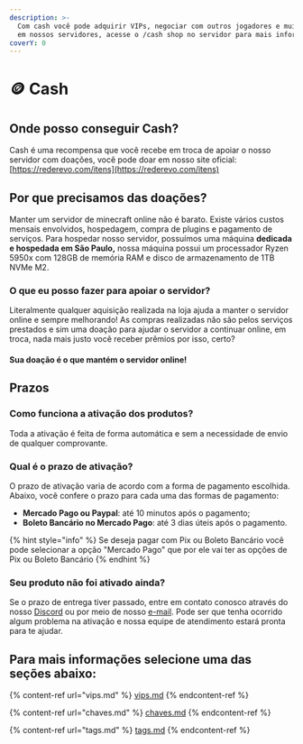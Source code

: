 ```yaml
---
description: >-
  Com cash você pode adquirir VIPs, negociar com outros jogadores e muito mais
  em nossos servidores, acesse o /cash shop no servidor para mais informações
coverY: 0
---
```


# 🪙 Cash

## Onde posso conseguir Cash?

Cash é uma recompensa que você recebe em troca de apoiar o nosso servidor com doações, você pode doar em nosso site oficial: [https://rederevo.com/itens](https://rederevo.com/itens)

## **Por que precisamos das doações?**

Manter um servidor de minecraft online não é barato. Existe vários custos mensais envolvidos, hospedagem, compra de plugins e pagamento de serviços. Para hospedar nosso servidor, possuímos uma máquina **dedicada e hospedada em São Paulo,** nossa máquina possui um processador Ryzen 5950x com 128GB de memória RAM e disco de armazenamento de 1TB NVMe M2.

### **O que eu posso fazer para apoiar o servidor?**

Literalmente qualquer aquisição realizada na loja ajuda a manter o servidor online e sempre melhorando! As compras realizadas não são pelos serviços prestados e sim uma doação para ajudar o servidor a continuar online, em troca, nada mais justo você receber prêmios por isso, certo?

#### Sua doação é o que mantém o servidor online!

## Prazos

### Como funciona a ativação dos produtos?

Toda a ativação é feita de forma automática e sem a necessidade de envio de qualquer comprovante.

### Qual é o prazo de ativação?

O prazo de ativação varia de acordo com a forma de pagamento escolhida. Abaixo, você confere o prazo para cada uma das formas de pagamento:

* **Mercado Pago ou Paypal**: até 10 minutos após o pagamento;
* **Boleto Bancário no Mercado Pago**: até 3 dias úteis após o pagamento.

{% hint style="info" %}
Se deseja pagar com Pix ou Boleto Bancário você pode selecionar a opção "Mercado Pago" que por ele vai ter as opções de Pix ou Boleto Bancário
{% endhint %}

### Seu produto não foi ativado ainda?

Se o prazo de entrega tiver passado, entre em contato conosco através do nosso [Discord](https://discord.com/invite/h6pQ5VwcMz) ou por meio de nosso [e-mail](mailto:supore@rederevo.com). Pode ser que tenha ocorrido algum problema na ativação e nossa equipe de atendimento estará pronta para te ajudar.

## Para mais informações selecione uma das seções abaixo:

{% content-ref url="vips.md" %}
[vips.md](vips.md)
{% endcontent-ref %}

{% content-ref url="chaves.md" %}
[chaves.md](chaves.md)
{% endcontent-ref %}

{% content-ref url="tags.md" %}
[tags.md](tags.md)
{% endcontent-ref %}
